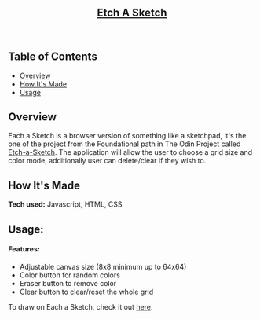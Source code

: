 <h2 align="center"><u>Etch A Sketch</u></h2>

<p align="center">
<br>
</p>

## Table of Contents
+ [Overview](#overview)
+ [How It's Made](#how_its_made)
+ [Usage](#usage)

## Overview <a name = "overview"></a>

Each a Sketch is a browser version of something like a sketchpad, it's the one of the project from the Foundational path in The Odin Project called [Etch-a-Sketch](https://www.theodinproject.com/lessons/foundations-etch-a-sketch). The application will allow the user to choose a grid size and color mode, additionally user can delete/clear if they wish to.

## How It's Made <a name = "how_its_made"></a>

**Tech used:** Javascript, HTML, CSS

## Usage: <a name = "usage"></a>

#### Features:
+ Adjustable canvas size (8x8 minimum up to 64x64)
+ Color button for random colors
+ Eraser button to remove color
+ Clear button to clear/reset the whole grid

To draw on Each a Sketch, check it out [here](https://dreamvenerable.github.io/odin-etch-sketch/).
